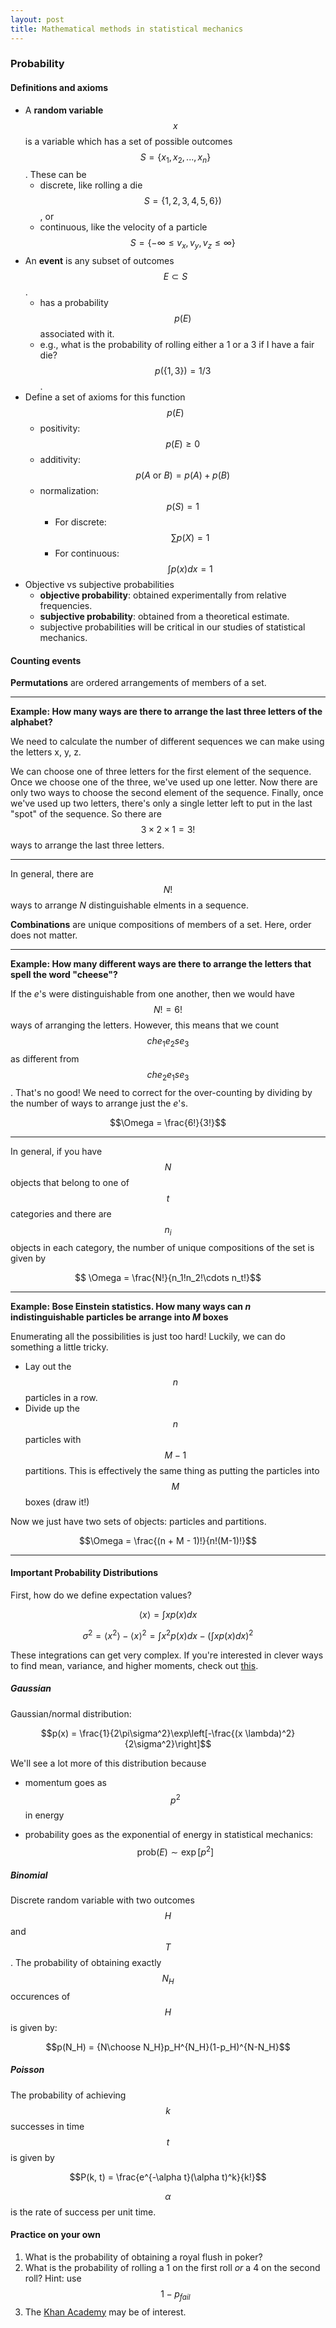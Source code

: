 ```yaml
---
layout: post
title: Mathematical methods in statistical mechanics
---
```



### Probability

#### Definitions and axioms
- A **random variable** $$x$$ is a variable which has a set of possible outcomes $$S=\{x_1, x_2, ..., x_n\}$$. These can be
    - discrete, like rolling a die $$S=\{1,2,3,4,5,6\})$$, or
    - continuous, like the velocity of a particle $$S=\{-\infty \leq v_x, v_y, v_z \leq \infty\}$$
- An **event** is any subset of outcomes $$E\subset S$$.
    - has a probability $$p(E)$$ associated with it.
    - e.g., what is the probability of rolling either a 1 or a 3 if I have a fair die? $$p(\{1,3\}) = 1/3$$.
- Define a set of axioms for this function $$p(E)$$
    - positivity: $$p(E) \geq 0$$
    - additivity: $$p(A \text{ or } B) = p(A) + p(B)$$
    - normalization: $$p(S) = 1$$
        - For discrete: $$\sum p(X) = 1$$
        - For continuous: $$\int p(x) dx = 1$$
- Objective vs subjective probabilities
    - **objective probability**: obtained experimentally from relative frequencies.
    - **subjective probability**: obtained from a theoretical estimate.
    - subjective probabilities will be critical in our studies of statistical mechanics.

#### Counting events
**Permutations** are ordered arrangements of members of a set.

---

**Example: How many ways are there to arrange the last three letters of the alphabet?**


We need to calculate the number of different sequences we can make using the letters x, y, z.

We can choose one of three letters for the first element of the sequence. Once we choose one of the three, we've used up one letter. Now there are only two ways to choose the second element of the sequence. Finally, once we've used up two letters, there's only a single letter left to put in the last "spot" of the sequence. So there are $$ 3 \times 2 \times 1 = 3! $$ ways to arrange the last three letters.

---

In general, there are $$ N! $$ ways to arrange $N$ distinguishable elments in a sequence.

**Combinations** are unique compositions of members of a set. Here, order does not matter.

---

**Example: How many different ways are there to arrange the letters that spell the word "cheese"?**

If the *e*'s were distinguishable from one another, then we would have $$N! = 6!$$ ways of arranging the letters. However, this means that we count $$che_1e_2se_3$$ as different from $$che_2e_1se_3$$. That's no good! We need to correct for the over-counting by dividing by the number of ways to arrange just the *e*'s.

$$\Omega = \frac{6!}{3!}$$

---

In general, if you have $$N$$ objects that belong to one of $$t$$ categories and there are $$n_i$$ objects in each category, the number of unique compositions of the set is given by

$$ \Omega = \frac{N!}{n_1!n_2!\cdots n_t!}$$

---

**Example: Bose Einstein statistics. How many ways can *n* indistinguishable particles be arrange into *M* boxes**

Enumerating all the possibilities is just too hard! Luckily, we can do something a little tricky.

- Lay out the $$n$$ particles in a row.
- Divide up the $$n$$ particles with $$M-1$$ partitions. This is effectively the same thing as putting the particles into $$M$$ boxes (draw it!)

Now we just have two sets of objects: particles and partitions.

$$\Omega = \frac{(n + M - 1)!}{n!(M-1)!}$$

---

#### Important Probability Distributions
First, how do we define expectation values?

$$\langle x \rangle = \int xp(x)dx$$

$$\sigma^2 = \langle x^2 \rangle - \langle x \rangle^2 = \int x^2p(x)dx - \left(\int xp(x)dx\right)^2$$

These integrations can get very complex. If you're interested in clever ways to find mean, variance, and higher moments, check out [this](https://en.wikipedia.org/wiki/Characteristic_function_(probability_theory)).

##### Gaussian
Gaussian/normal distribution:

$$p(x) = \frac{1}{2\pi\sigma^2}\exp\left[-\frac{(x \lambda)^2}{2\sigma^2}\right]$$

We'll see a lot more of this distribution because

- momentum goes as $$p^2$$ in energy

- probability goes as the exponential of energy in statistical mechanics: $$\text{prob}(E) \sim \exp\left[p^2\right]$$

##### Binomial

Discrete random variable with two outcomes $$H$$ and $$T$$. The probability of obtaining exactly $$N_H$$ occurences of $$H$$ is given by:

$$p(N_H) = {N\choose N_H}p_H^{N_H}(1-p_H)^{N-N_H}$$

##### Poisson

The probability of achieving $$k$$ successes in time $$t$$ is given by

$$P(k, t) = \frac{e^{-\alpha t}(\alpha t)^k}{k!}$$

$$\alpha$$ is the rate of success per unit time.

#### Practice on your own
1. What is the probability of obtaining a royal flush in poker?
2. What is the probability of rolling a 1 on the first roll *or* a 4 on the second roll? Hint: use $$1-p_{fail}$$
3. The [Khan Academy](https://www.khanacademy.org/math/precalculus/prob-comb) may be of interest.
